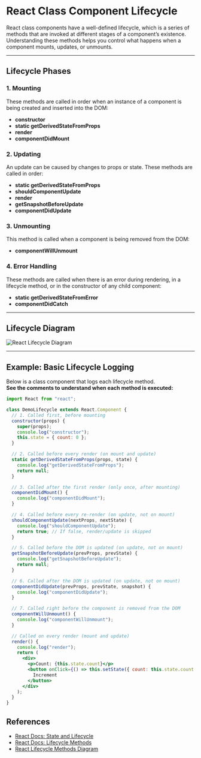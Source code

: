 # React Class Component Lifecycle

React class components have a well-defined lifecycle, which is a series of methods that are invoked at different stages of a component’s existence. Understanding these methods helps you control what happens when a component mounts, updates, or unmounts.

---

## Lifecycle Phases

### 1. Mounting
These methods are called in order when an instance of a component is being created and inserted into the DOM:
- **constructor**
- **static getDerivedStateFromProps**
- **render**
- **componentDidMount**

### 2. Updating
An update can be caused by changes to props or state. These methods are called in order:
- **static getDerivedStateFromProps**
- **shouldComponentUpdate**
- **render**
- **getSnapshotBeforeUpdate**
- **componentDidUpdate**

### 3. Unmounting
This method is called when a component is being removed from the DOM:
- **componentWillUnmount**

### 4. Error Handling
These methods are called when there is an error during rendering, in a lifecycle method, or in the constructor of any child component:
- **static getDerivedStateFromError**
- **componentDidCatch**

---

## Lifecycle Diagram

![React Lifecycle Diagram](https://preactjs.com/guide/components-lifecycle-diagram.png)

---

## Example: Basic Lifecycle Logging

Below is a class component that logs each lifecycle method.  
**See the comments to understand when each method is executed:**

```jsx
import React from "react";

class DemoLifecycle extends React.Component {
  // 1. Called first, before mounting
  constructor(props) {
    super(props);
    console.log("constructor");
    this.state = { count: 0 };
  }

  // 2. Called before every render (on mount and update)
  static getDerivedStateFromProps(props, state) {
    console.log("getDerivedStateFromProps");
    return null;
  }

  // 3. Called after the first render (only once, after mounting)
  componentDidMount() {
    console.log("componentDidMount");
  }

  // 4. Called before every re-render (on update, not on mount)
  shouldComponentUpdate(nextProps, nextState) {
    console.log("shouldComponentUpdate");
    return true; // If false, render/update is skipped
  }

  // 5. Called before the DOM is updated (on update, not on mount)
  getSnapshotBeforeUpdate(prevProps, prevState) {
    console.log("getSnapshotBeforeUpdate");
    return null;
  }

  // 6. Called after the DOM is updated (on update, not on mount)
  componentDidUpdate(prevProps, prevState, snapshot) {
    console.log("componentDidUpdate");
  }

  // 7. Called right before the component is removed from the DOM
  componentWillUnmount() {
    console.log("componentWillUnmount");
  }

  // Called on every render (mount and update)
  render() {
    console.log("render");
    return (
      <div>
        <p>Count: {this.state.count}</p>
        <button onClick={() => this.setState({ count: this.state.count + 1 })}>
          Increment
        </button>
      </div>
    );
  }
}
```

## References

- [React Docs: State and Lifecycle](https://react.dev/learn/state-a-components-memory)
- [React Docs: Lifecycle Methods](https://react.dev/reference/react/Component#adding-lifecycle-methods-to-a-class-component)
- [React Lifecycle Methods Diagram](https://projects.wojtekmaj.pl/react-lifecycle-methods-diagram/)